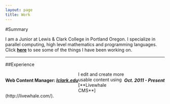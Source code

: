 ```yaml
---
layout: page
title: Work
---
```

#Summary

I am a Junior at Lewis & Clark College in Portland Oregon. I specialize in parallel computing, high level mathematics and programming languages. Click [**here**](/projects) to see some of the things I have been working on.

---
##Experience
<div style="clear: both">
<h4 style="float: left" >Web Content Manager: <a href="http://lclark.edu"><em>lclark.edu</em></a></h4> 
<h5 style="float: right"> Oct. 2011 - Present</h5>
</div>
I edit and create more usable content using [**Livewhale CMS**](http://livewhale.com/).




